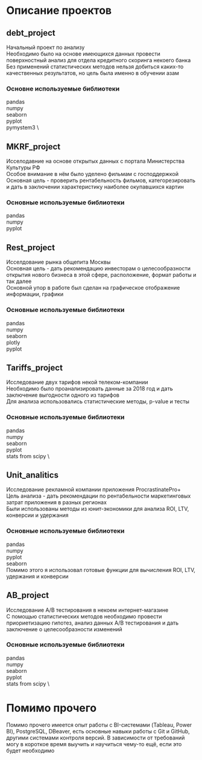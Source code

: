 # Описание проектов
## debt_project
Начальный проект по анализу \
Необходимо было на основе имеющихся данных провести поверхностный анализ для отдела кредитного скоринга некоего банка \
Без применений статистических методов нельзя добиться каких-то качественных результатов, но цель была именно в обучении азам 

### Основне используемые библиотеки
 pandas \
 numpy \
 seaborn \
 pyplot \
 pymystem3 \
 

## MKRF_project
Исселодавние на основе открытых данных с портала Министерства Культуры РФ \
Особое внимание в нём было уделено фильмам с господдержкой \
Основная цель - проверить рентабельность фильмов, категорезировать и дать в заключении характеристику наиболее окупавшихся картин

### Основные используемые библиотеки
pandas \
numpy \
pyplot

## Rest_project
Исселдование рынка общепита Москвы \
Основная цель - дать рекомендацию инвесторам о целесообразности открытия нового бизнеса в этой сфере, расположение, формат работы и так далее \
Основной упор в работе был сделан на графическое отображение информации, графики

### Основные используемые библиотеки
pandas \
numpy \
seaborn \
plotly \
pyplot

## Tariffs_project
Исследование двух тарифов некой телеком-компании \
Необходимо было проанализировать данные за 2018 год и дать заключение выгодности одного из тарифов \
Для анализа использовались статистические методы, p-value и тесты

### Основные используемые библиотеки
pandas \
numpy \
seaborn \
pyplot \
stats from scipy \

## Unit_analitics
Исследование рекламной компании приложения ProcrastinatePro+ \
Цель анализа - дать рекомендации по рентабельности маркетинговых затрат приложения в разных регионах \
Были использованы методы из юнит-экономики для анализа ROI, LTV, конверсии и удержания

### Основные используемые библиотеки
pandas \
numpy \
pyplot \
seaborn \
Помимо этого я использовал готовые функции для вычисления ROI, LTV, удержания и конверсии

## AB_project
Исследование A/B тестирования в некоем интернет-магазине \
С помощью статистических методов необходимо провести приориетизацию гипотез, анализ данных A/B тестирования и дать заключение о целесообразности изменений

### Основные используемые библиотеки
pandas \
numpy \
seaborn \
pyplot \
stats from scipy \

# Помимо прочего
Помимо прочего имеется опыт работы с BI-системами (Tableau, Power BI), PostgreSQL, DBeaver, есть основные навыки работы с Git и GitHub, другими системами контроля версий. В зависимости от требований могу в короткое время выучить и научиться чему-то ещё, если это будет необходимо